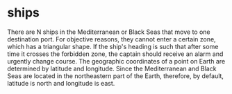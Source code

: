 # ships
There are N ships in the Mediterranean or Black Seas that move to one destination port. For objective reasons, they cannot enter a certain zone, which has a triangular shape.
If the ship's heading is such that after some time it crosses the forbidden zone, the captain should receive an alarm and urgently change course.
The geographic coordinates of a point on Earth are determined by latitude and longitude. Since the Mediterranean and Black Seas are located in the northeastern part of the Earth, therefore, by default, latitude is north and longitude is east.
